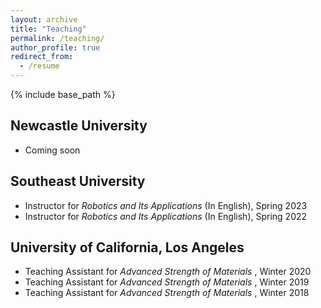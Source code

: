 ```yaml
---
layout: archive
title: "Teaching"
permalink: /teaching/
author_profile: true
redirect_from:
  - /resume
---
```


{% include base_path %}

Newcastle University
---
* Coming soon


Southeast University
---
* Instructor for *Robotics and Its Applications* (In English), Spring 2023
* Instructor for *Robotics and Its Applications* (In English), Spring 2022

University of California, Los Angeles
---
* Teaching Assistant for *Advanced Strength of Materials* , Winter 2020
* Teaching Assistant for *Advanced Strength of Materials* , Winter 2019
* Teaching Assistant for *Advanced Strength of Materials* , Winter 2018


